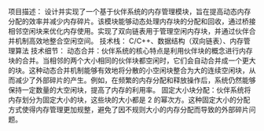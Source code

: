 项目描述：
设计并实现了一个基于伙伴系统的内存管理模块，旨在提高动态内存分配的效率并减少内存碎片。该模块能够动态处理内存块的分配和回收，通过桥接相邻空闲块来优化内存使用。实现了双向链表用于管理空闲内存块，并通过伙伴合并机制高效地整合空闲空间。
技术栈：
C/C++、数据结构（双向链表）、内存管理算法
技术细节：
动态合并：伙伴系统的核心特点是利用伙伴块的概念进行内存块的合并。当相邻的两个大小相同的伙伴块都空闲时，它们会自动合并成一个更大的块。这种动态合并机制能够有效地将分散的小空闲块整合为大的连续空闲块，从而减少了外部碎片的产生。例如，在频繁的内存分配和释放操作后，系统仍然能够保持一定数量的大空闲块，提高了内存的利用率。
固定大小块分配：伙伴系统将内存划分为固定大小的块，这些块的大小都是 2 的幂次方。这种固定大小的分配方式使得内存管理更加规整，避免了因不规则大小的内存分配而导致的外部碎片问题。
